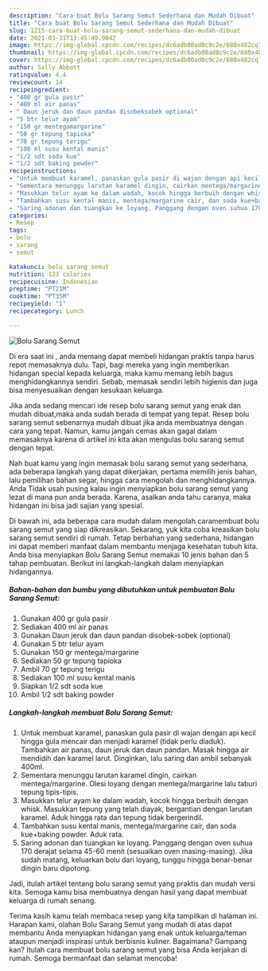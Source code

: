 ```yaml
---
description: "Cara buat Bolu Sarang Semut Sederhana dan Mudah Dibuat"
title: "Cara buat Bolu Sarang Semut Sederhana dan Mudah Dibuat"
slug: 1215-cara-buat-bolu-sarang-semut-sederhana-dan-mudah-dibuat
date: 2021-03-31T13:45:40.904Z
image: https://img-global.cpcdn.com/recipes/dc6adb00ad0c9c2e/680x482cq70/bolu-sarang-semut-foto-resep-utama.jpg
thumbnail: https://img-global.cpcdn.com/recipes/dc6adb00ad0c9c2e/680x482cq70/bolu-sarang-semut-foto-resep-utama.jpg
cover: https://img-global.cpcdn.com/recipes/dc6adb00ad0c9c2e/680x482cq70/bolu-sarang-semut-foto-resep-utama.jpg
author: Sally Abbott
ratingvalue: 4.4
reviewcount: 14
recipeingredient:
- "400 gr gula pasir"
- "400 ml air panas"
- " Daun jeruk dan daun pandan disobeksobek optional"
- "5 btr telur ayam"
- "150 gr mentegamargarine"
- "50 gr tepung tapioka"
- "70 gr tepung terigu"
- "100 ml susu kental manis"
- "1/2 sdt soda kue"
- "1/2 sdt baking powder"
recipeinstructions:
- "Untuk membuat karamel, panaskan gula pasir di wajan dengan api kecil hingga gula mencair dan menjadi karamel (tidak perlu diaduk). Tambahkan air panas, daun jeruk dan daun pandan. Masak hingga air mendidih dan karamel larut. Dinginkan, lalu saring dan ambil sebanyak 400ml."
- "Sementara menunggu larutan karamel dingin, cairkan mentega/margarine. Olesi loyang dengan mentega/margarine lalu taburi tepung tipis-tipis."
- "Masukkan telur ayam ke dalam wadah, kocok hingga berbuih dengan whisk. Masukkan tepung yang telah diayak, bergantian dengan larutan karamel. Aduk hingga rata dan tepung tidak bergerindil."
- "Tambahkan susu kental manis, mentega/margarine cair, dan soda kue+baking powder. Aduk rata."
- "Saring adonan dan tuangkan ke loyang. Panggang dengan oven suhua 170 derajat selama 45-60 menit (sesuaikan oven masing-masing). Jika sudah matang, keluarkan bolu dari loyang, tunggu hingga benar-benar dingin baru dipotong."
categories:
- Resep
tags:
- bolu
- sarang
- semut

katakunci: bolu sarang semut 
nutrition: 123 calories
recipecuisine: Indonesian
preptime: "PT21M"
cooktime: "PT35M"
recipeyield: "1"
recipecategory: Lunch

---
```



![Bolu Sarang Semut](https://img-global.cpcdn.com/recipes/dc6adb00ad0c9c2e/680x482cq70/bolu-sarang-semut-foto-resep-utama.jpg)

Di era  saat ini , anda memang dapat membeli hidangan praktis tanpa harus repot memasaknya dulu. Tapi, bagi mereka yang ingin memberikan hidangan special kepada keluarga, maka kamu memang lebih bagus menghidangkannya sendiri. Sebab, memasak sendiri lebih higienis dan juga bisa menyesuaikan dengan kesukaan keluarga.

Jika anda sedang mencari ide resep bolu sarang semut yang enak dan mudah dibuat,maka anda sudah berada di tempat yang tepat. Resep bolu sarang semut  sebenarnya mudah dibuat jika anda membuatnya dengan cara yang tepat. Namun, kamu jangan cemas akan gagal dalam memasaknya 
karena di artikel ini kita akan mengulas bolu sarang semut dengan tepat.  



Nah buat kamu yang ingin memasak bolu sarang semut yang sederhana, ada beberapa langkah yang dapat dikerjakan, pertama memilih jenis bahan, lalu pemilihan bahan segar, hingga cara mengolah dan menghidangkannya. Anda Tidak usah pusing kalau ingin menyiapkan bolu sarang semut yang lezat di mana pun anda berada. Karena, asalkan anda  tahu caranya, maka hidangan ini bisa jadi sajian yang spesial.

Di bawah ini, ada beberapa cara mudah dalam mengolah caramembuat bolu sarang semut yang siap dikreasikan. Sekarang, yuk kita coba kreasikan bolu sarang semut sendiri di rumah. Tetap berbahan yang sederhana, hidangan ini dapat memberi manfaat dalam membantu menjaga kesehatan tubuh kita. Anda bisa menyiapkan Bolu Sarang Semut memakai 10 jenis bahan dan 5 tahap pembuatan. Berikut ini langkah-langkah dalam menyiapkan hidangannya.

<!--inarticleads1-->

##### Bahan-bahan dan bumbu yang dibutuhkan untuk pembuatan Bolu Sarang Semut:

1. Gunakan 400 gr gula pasir
1. Sediakan 400 ml air panas
1. Gunakan  Daun jeruk dan daun pandan disobek-sobek (optional)
1. Gunakan 5 btr telur ayam
1. Gunakan 150 gr mentega/margarine
1. Sediakan 50 gr tepung tapioka
1. Ambil 70 gr tepung terigu
1. Sediakan 100 ml susu kental manis
1. Siapkan 1/2 sdt soda kue
1. Ambil 1/2 sdt baking powder




<!--inarticleads2-->

##### Langkah-langkah membuat Bolu Sarang Semut:

1. Untuk membuat karamel, panaskan gula pasir di wajan dengan api kecil hingga gula mencair dan menjadi karamel (tidak perlu diaduk). Tambahkan air panas, daun jeruk dan daun pandan. Masak hingga air mendidih dan karamel larut. Dinginkan, lalu saring dan ambil sebanyak 400ml.
1. Sementara menunggu larutan karamel dingin, cairkan mentega/margarine. Olesi loyang dengan mentega/margarine lalu taburi tepung tipis-tipis.
1. Masukkan telur ayam ke dalam wadah, kocok hingga berbuih dengan whisk. Masukkan tepung yang telah diayak, bergantian dengan larutan karamel. Aduk hingga rata dan tepung tidak bergerindil.
1. Tambahkan susu kental manis, mentega/margarine cair, dan soda kue+baking powder. Aduk rata.
1. Saring adonan dan tuangkan ke loyang. Panggang dengan oven suhua 170 derajat selama 45-60 menit (sesuaikan oven masing-masing). Jika sudah matang, keluarkan bolu dari loyang, tunggu hingga benar-benar dingin baru dipotong.




Jadi, itulah artikel tentang  bolu sarang semut  yang praktis dan mudah versi kita. Semoga kamu bisa membuatnya dengan hasil yang dapat membuat keluarga di rumah senang. 

Terima kasih kamu telah membaca resep yang kita tampilkan di halaman ini. Harapan kami, olahan  Bolu Sarang Semut yang mudah di atas dapat membantu Anda menyiapkan hidangan yang enak untuk keluarga/teman ataupun menjadi inspirasi untuk berbisnis kuliner. Bagaimana? Gampang kan? Itulah cara membuat bolu sarang semut yang bisa Anda kerjakan di rumah. Semoga bermanfaat dan selamat mencoba!

